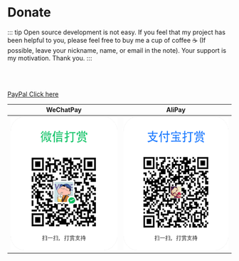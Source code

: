 # Donate


::: tip
Open source development is not easy. If you feel that my project has been helpful to you, please feel free to buy me a cup of coffee ☕ (If possible, leave your nickname, name, or email in the note). Your support is my motivation. Thank you.
:::




<a href="https://www.paypal.me/hslrs" target="_blank">
<div style="height:50px;width:160px;background-image:url(/images/donate/paypal.png);background-size:100% 100%;"></div>
<div>PayPal Click here</div>
</a>


|  WeChatPay | AliPay  |
| ------------ | ------------ |
| <img style="height:300px" src="/images/donate/weixin.png"/> |  <img style="height:300px" src="/images/donate/alipay.png" /> |
